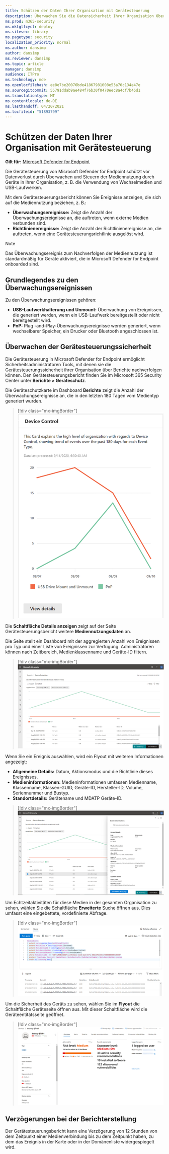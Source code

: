 ```yaml
---
title: Schützen der Daten Ihrer Organisation mit Gerätesteuerung
description: Überwachen Sie die Datensicherheit Ihrer Organisation über Gerätesteuerungsberichte.
ms.prod: m365-security
ms.mktglfcycl: deploy
ms.sitesec: library
ms.pagetype: security
localization_priority: normal
ms.author: dansimp
author: dansimp
ms.reviewer: dansimp
ms.topic: article
manager: dansimp
audience: ITPro
ms.technology: mde
ms.openlocfilehash: ee8e7be20076bde41867981008e53a70c134e47e
ms.sourcegitcommit: 55791ddab9ae484f76b30f0470eec8a4cf7b46d1
ms.translationtype: MT
ms.contentlocale: de-DE
ms.lasthandoff: 04/20/2021
ms.locfileid: "51893799"
---
```

# <a name="protect-your-organizations-data-with-device-control"></a>Schützen der Daten Ihrer Organisation mit Gerätesteuerung

**Gilt für:** [Microsoft Defender for Endpoint](https://go.microsoft.com/fwlink/p/?linkid=2069559)

Die Gerätesteuerung von Microsoft Defender for Endpoint schützt vor Datenverlust durch Überwachen und Steuern der Mediennutzung durch Geräte in Ihrer Organisation, z. B. die Verwendung von Wechselmedien und USB-Laufwerken.

Mit dem Gerätesteuerungsbericht können Sie Ereignisse anzeigen, die sich auf die Mediennutzung beziehen, z. B.:

- **Überwachungsereignisse:** Zeigt die Anzahl der Überwachungsereignisse an, die auftreten, wenn externe Medien verbunden sind.
- **Richtlinienereignisse:** Zeigt die Anzahl der Richtlinienereignisse an, die auftreten, wenn eine Gerätesteuerungsrichtlinie ausgelöst wird.

> [!NOTE]
> Das Überwachungsereignis zum Nachverfolgen der Mediennutzung ist standardmäßig für Geräte aktiviert, die in Microsoft Defender for Endpoint onboarded sind.

## <a name="understanding-the-audit-events"></a>Grundlegendes zu den Überwachungsereignissen

Zu den Überwachungsereignissen gehören:

- **USB-Laufwerkhalterung und Unmount:** Überwachung von Ereignissen, die generiert werden, wenn ein USB-Laufwerk bereitgestellt oder nicht bereitgestellt wird.
- **PnP:** Plug -and-Play-Überwachungsereignisse werden generiert, wenn wechselbarer Speicher, ein Drucker oder Bluetooth angeschlossen ist.

## <a name="monitor-device-control-security"></a>Überwachen der Gerätesteuerungssicherheit

Die Gerätesteuerung in Microsoft Defender for Endpoint ermöglicht Sicherheitsadministratoren Tools, mit denen sie die Gerätesteuerungssicherheit ihrer Organisation über Berichte nachverfolgen können. Den Gerätesteuerungsbericht finden Sie im Microsoft 365 Security Center unter **Berichte > Geräteschutz**.

Die Geräteschutzkarte im Dashboard **Berichte** zeigt die Anzahl der Überwachungsereignisse an, die in den letzten 180 Tagen vom Medientyp generiert wurden.

> [!div class="mx-imgBorder"]
> ![DeviceControlReportCard](images/devicecontrolcard.png)

Die **Schaltfläche Details anzeigen** zeigt auf der Seite Gerätesteuerungsbericht weitere **Mediennutzungsdaten** an.

Die Seite stellt ein Dashboard mit der aggregierten Anzahl von Ereignissen pro Typ und einer Liste von Ereignissen zur Verfügung. Administratoren können nach Zeitbereich, Medienklassenname und Geräte-ID filtern.

> [!div class="mx-imgBorder"]
> ![DeviceControlReportDetails](images/Detaileddevicecontrolreport.png)

Wenn Sie ein Ereignis auswählen, wird ein Flyout mit weiteren Informationen angezeigt:

- **Allgemeine Details:** Datum, Aktionsmodus und die Richtlinie dieses Ereignisses.
- **Medieninformationen:** Medieninformationen umfassen Medienname, Klassenname, Klassen-GUID, Geräte-ID, Hersteller-ID, Volume, Seriennummer und Bustyp.
- **Standortdetails:** Gerätename und MDATP Geräte-ID.

> [!div class="mx-imgBorder"]
> ![FilterOnDeviceControlReport](images/devicecontrolreportfilter.png)

Um Echtzeitaktivitäten für diese Medien in der gesamten Organisation zu sehen, wählen Sie die Schaltfläche **Erweiterte** Suche öffnen aus. Dies umfasst eine eingebettete, vordefinierte Abfrage.

> [!div class="mx-imgBorder"]
> ![QueryOnDeviceControlReport](images/Devicecontrolreportquery.png)

Um die Sicherheit des Geräts zu sehen, wählen Sie im **Flyout** die Schaltfläche Geräteseite öffnen aus. Mit dieser Schaltfläche wird die Geräteentitätsseite geöffnet.

> [!div class="mx-imgBorder"]
> ![DeviceEntityPage](images/Devicesecuritypage.png)

## <a name="reporting-delays"></a>Verzögerungen bei der Berichterstellung

Der Gerätesteuerungsbericht kann eine Verzögerung von 12 Stunden von dem Zeitpunkt einer Medienverbindung bis zu dem Zeitpunkt haben, zu dem das Ereignis in der Karte oder in der Domänenliste widergespiegelt wird.
